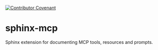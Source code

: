 [![Contributor Covenant](https://img.shields.io/badge/Contributor%20Covenant-2.1-4baaaa.svg)](code_of_conduct.md)

# sphinx-mcp

Sphinx extension for documenting MCP tools, resources and prompts.
